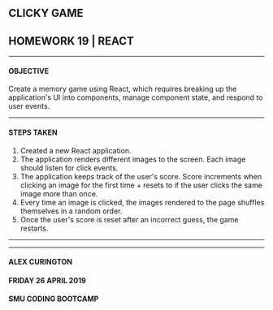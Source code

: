 ## CLICKY GAME
## HOMEWORK 19 | REACT

______

#### OBJECTIVE
Create a memory game using React, which requires breaking up the application's UI into components, manage component state, and respond to user events.

______

#### STEPS TAKEN
1. Created a new React application.
2. The application renders different images to the screen. Each image should listen for click events.
3. The application keeps track of the user's score. Score increments when clicking an image for the first time + resets to if the user clicks the same image more than once.
4. Every time an image is clicked, the images rendered to the page shuffles themselves in a random order.
5. Once the user's score is reset after an incorrect guess, the game restarts.

______




______


#### ALEX CURINGTON
#### FRIDAY 26 APRIL 2019
#### SMU CODING BOOTCAMP
